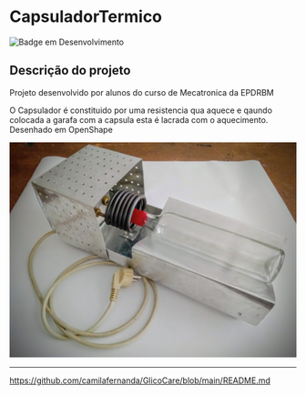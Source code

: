 # CapsuladorTermico
![Badge em Desenvolvimento](http://img.shields.io/static/v1?label=STATUS&message=%20ARQUIVADO&color=red&style=for-the-badge)

## Descrição do projeto 

<p align="justify">
 Projeto desenvolvido por alunos do curso de Mecatronica da EPDRBM

O Capsulador é constituido por uma resistencia qua aquece e qaundo colocada a garafa com a capsula esta é lacrada com o aquecimento.
Desenhado em OpenShape

![Imagem do Capsulador.](IMG_20230127_151523.jpg)
</p>

----------------
https://github.com/camilafernanda/GlicoCare/blob/main/README.md
